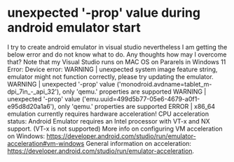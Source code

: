 
# unexpected '-prop' value during android emulator start

I try to create android emulator in visual studio nevertheless I am getting the below error and do not know what to do. Any thoughts how may I overcome that?
Note that my Visual Studio runs on MAC OS on Pararels in Windows 11
Error:
Device error: WARNING | unexpected system image feature string, emulator might not function correctly, please try updating the emulator.
WARNING | unexpected '-prop' value ('monodroid.avdname=tablet_m-dpi_7in_-_api_32'), only 'qemu.' properties are supported
WARNING | unexpected '-prop' value ('emu.uuid=499d5b77-05e6-4679-a0f1-e95d8d20a1a6'), only 'qemu.' properties are supported
ERROR   | x86_64 emulation currently requires hardware acceleration!
CPU acceleration status: Android Emulator requires an Intel processor with VT-x and NX support.  (VT-x is not supported)
More info on configuring VM acceleration on Windows:
https://developer.android.com/studio/run/emulator-acceleration#vm-windows
General information on acceleration: https://developer.android.com/studio/run/emulator-acceleration.


        
